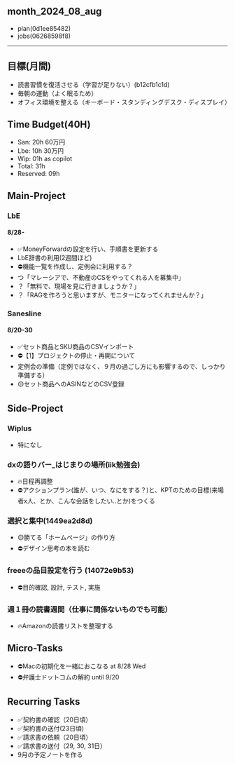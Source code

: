 month_2024_08_aug
---

- plan(0d1ee85482)
- jobs(06268598f8)
---

## 目標(月間)
- 読書習慣を復活させる（学習が足りない）(b12cfb1c1d)
- 毎朝の運動（よく眠るため）
- オフィス環境を整える（キーボード・スタンディングデスク・ディスプレイ）

## Time Budget(40H)
- San: 20h 60万円
- Lbe: 10h 30万円
- Wip: 01h as copilot
- Total: 31h
- Reserved: 09h

## Main-Project
### LbE
#### 8/28-
- ✅MoneyForwardの設定を行い、手順書を更新する
- LbE辞書の利用(2週間ほど)
- ⛔️機能一覧を作成し、定例会に利用する？
- つ「マレーシアで、不動産のCSをやってくれる人を募集中」
- ？「無料で、現場を見に行きましょうか？」
- ？「RAGを作ろうと思いますが、モニターになってくれませんか？」

### Sanesline
#### 8/20-30
- ✅セット商品とSKU商品のCSVインポート
- ⛔️【1】プロジェクトの停止・再開について
- 定例会の準備（定例ではなく、９月の過ごし方にも影響するので、しっかり準備する）
- 🟡セット商品へのASINなどのCSV登録

## Side-Project
### Wiplus
- 特になし
### dxの語りバー_はじまりの場所(iik勉強会)
- 🔥日程再調整
- ⛔️アクションプラン(誰が、いつ、なにをする？)と、KPTのための目標(来場者x人、とか、こんな会話をしたい..とか)をつくる
### 選択と集中(1449ea2d8d)
- 🟡勝てる「ホームページ」の作り方
- ⛔️デザイン思考の本を読む
### freeeの品目設定を行う (14072e9b53)
- ⛔️目的確認, 設計, テスト, 実施
### 週１冊の読書週間（仕事に関係ないものでも可能）
- 🔥Amazonの読書リストを整理する

## Micro-Tasks
- ⛔️Macの初期化を一緒におこなる at 8/28 Wed
- ⛔️弁護士ドットコムの解約 until 9/20

## Recurring Tasks
- ✅契約書の確認（20日頃）
- ✅契約書の送付(23日頃)
- ✅請求書の依頼（20日頃）
- ✅請求書の送付（29, 30, 31日）
- 9月の予定ノートを作る

